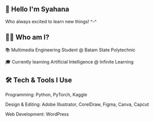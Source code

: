 ## 👋 Hello I'm Syahana 
Who always excited to learn new things! ^-^

## 👩‍💻 Who am I?
📚 Multimedia Engineering Student @ Batam State Polytechnic

🎓 Currently learning Artificial Intelligence @ Infinite Learning



## 🛠️ Tech & Tools I Use
   Programming: Python, PyTorch, Kaggle
   
   Design & Editing: Adobe Illustrator, CorelDraw, Figma, Canva, Capcut
   
   Web Development: WordPress
